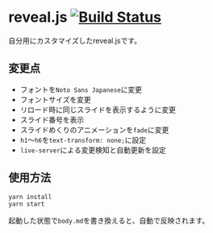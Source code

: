 # reveal.js [![Build Status](https://travis-ci.org/reireias/reveal.js.svg?branch=master)](https://travis-ci.org/reireias/reveal.js)

自分用にカスタマイズしたreveal.jsです。

## 変更点
- フォントを`Noto Sans Japanese`に変更
- フォントサイズを変更
- リロード時に同じスライドを表示するように変更
- スライド番号を表示
- スライドめくりのアニメーションを`fade`に変更
- `h1`〜`h6`を`text-transform: none;`に設定
- `live-server`による変更検知と自動更新を設定

## 使用方法
```sh
yarn install
yarn start
```

起動した状態で`body.md`を書き換えると、自動で反映されます。

